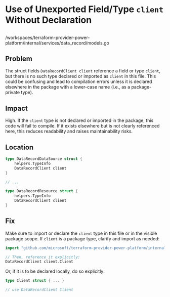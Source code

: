 # Use of Unexported Field/Type `client` Without Declaration

##

/workspaces/terraform-provider-power-platform/internal/services/data_record/models.go

## Problem

The struct fields `DataRecordClient client` reference a field or type `client`, but there is no such type declared or imported as `client` in this file. This could be confusing and lead to compilation errors unless it is declared elsewhere in the package with a lower-case name (i.e., as a package-private type).

## Impact

High. If the `client` type is not declared or imported in the package, this code will fail to compile. If it exists elsewhere but is not clearly referenced here, this reduces readability and raises maintainability risks.

## Location

```go
type DataRecordDataSource struct {
	helpers.TypeInfo
	DataRecordClient client
}

// ...

type DataRecordResource struct {
	helpers.TypeInfo
	DataRecordClient client
}
```

## Fix

Make sure to import or declare the `client` type in this file or in the visible package scope. If `client` is a package type, clarify and import as needed:

```go
import "github.com/microsoft/terraform-provider-power-platform/internal/client"

// Then, reference it explicitly:
DataRecordClient client.Client
```

Or, if it is to be declared locally, do so explicitly:

```go
type Client struct { ... }

// use DataRecordClient Client
```
